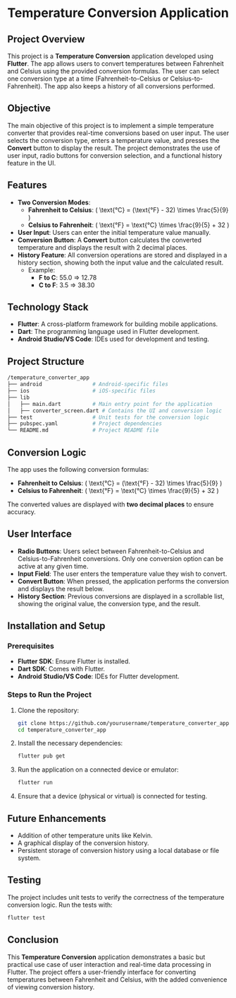 # Temperature Conversion Application

## Project Overview

This project is a **Temperature Conversion** application developed using **Flutter**. The app allows users to convert temperatures between Fahrenheit and Celsius using the provided conversion formulas. The user can select one conversion type at a time (Fahrenheit-to-Celsius or Celsius-to-Fahrenheit). The app also keeps a history of all conversions performed.

## Objective

The main objective of this project is to implement a simple temperature converter that provides real-time conversions based on user input. The user selects the conversion type, enters a temperature value, and presses the **Convert** button to display the result. The project demonstrates the use of user input, radio buttons for conversion selection, and a functional history feature in the UI.

## Features

- **Two Conversion Modes**:
  - **Fahrenheit to Celsius**: \( \text{°C} = (\text{°F} - 32) \times \frac{5}{9} \)
  - **Celsius to Fahrenheit**: \( \text{°F} = \text{°C} \times \frac{9}{5} + 32 \)
- **User Input**: Users can enter the initial temperature value manually.
- **Conversion Button**: A **Convert** button calculates the converted temperature and displays the result with 2 decimal places.
- **History Feature**: All conversion operations are stored and displayed in a history section, showing both the input value and the calculated result.
  - Example:
    - **F to C**: 55.0 => 12.78
    - **C to F**: 3.5 => 38.30

## Technology Stack

- **Flutter**: A cross-platform framework for building mobile applications.
- **Dart**: The programming language used in Flutter development.
- **Android Studio/VS Code**: IDEs used for development and testing.

## Project Structure

```bash
/temperature_converter_app
├── android                # Android-specific files
├── ios                    # iOS-specific files
├── lib
│   ├── main.dart          # Main entry point for the application
│   ├── converter_screen.dart # Contains the UI and conversion logic
├── test                   # Unit tests for the conversion logic
├── pubspec.yaml           # Project dependencies
└── README.md              # Project README file
```

## Conversion Logic

The app uses the following conversion formulas:
- **Fahrenheit to Celsius**: \( \text{°C} = (\text{°F} - 32) \times \frac{5}{9} \)
- **Celsius to Fahrenheit**: \( \text{°F} = \text{°C} \times \frac{9}{5} + 32 \)

The converted values are displayed with **two decimal places** to ensure accuracy.

## User Interface

- **Radio Buttons**: Users select between Fahrenheit-to-Celsius and Celsius-to-Fahrenheit conversions. Only one conversion option can be active at any given time.
- **Input Field**: The user enters the temperature value they wish to convert.
- **Convert Button**: When pressed, the application performs the conversion and displays the result below.
- **History Section**: Previous conversions are displayed in a scrollable list, showing the original value, the conversion type, and the result.

## Installation and Setup

### Prerequisites
- **Flutter SDK**: Ensure Flutter is installed.
- **Dart SDK**: Comes with Flutter.
- **Android Studio/VS Code**: IDEs for Flutter development.

### Steps to Run the Project

1. Clone the repository:
   ```bash
   git clone https://github.com/yourusername/temperature_converter_app.git
   cd temperature_converter_app
   ```

2. Install the necessary dependencies:
   ```bash
   flutter pub get
   ```

3. Run the application on a connected device or emulator:
   ```bash
   flutter run
   ```

4. Ensure that a device (physical or virtual) is connected for testing.

## Future Enhancements

- Addition of other temperature units like Kelvin.
- A graphical display of the conversion history.
- Persistent storage of conversion history using a local database or file system.

## Testing

The project includes unit tests to verify the correctness of the temperature conversion logic. Run the tests with:

```bash
flutter test
```

## Conclusion

This **Temperature Conversion** application demonstrates a basic but practical use case of user interaction and real-time data processing in Flutter. The project offers a user-friendly interface for converting temperatures between Fahrenheit and Celsius, with the added convenience of viewing conversion history.
